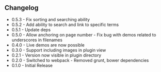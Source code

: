 ## Changelog

- 0.5.3
       - Fix sorting and searching ability
- 0.5.2
       - Add ability to search and link to specific terms
- 0.5.1
       - Update deps
- 0.5.0
       - Allow anchoring on page number
       - Fix bug with demos related to underscores in filenames
- 0.4.0
       - Live demos are now possible
- 0.3.0
       - Support including images in plugin view
- 0.2.1
       - Version now visible in plugin directory
- 0.2.0
       - Switched to webpack
       - Removed grunt, bower dependencies
- 0.1.0
       - Initial Release
